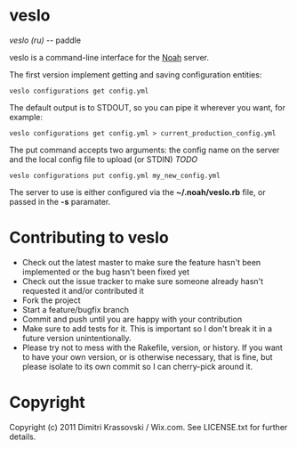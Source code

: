# veslo

_veslo (ru)_ -- paddle

veslo is a command-line interface for the [Noah](https://github.com/lusis/Noah) server.

The first version implement getting and saving configuration entities:

    veslo configurations get config.yml

The default output is to STDOUT, so you can pipe it wherever you want, for example:

    veslo configurations get config.yml > current_production_config.yml

The put command accepts two arguments: the config name on the server and the local config file to upload (or STDIN) _TODO_

    veslo configurations put config.yml my_new_config.yml

The server to use is either configured via the **~/.noah/veslo.rb** file, or passed in the **-s** paramater.

# Contributing to veslo
 
* Check out the latest master to make sure the feature hasn't been implemented or the bug hasn't been fixed yet
* Check out the issue tracker to make sure someone already hasn't requested it and/or contributed it
* Fork the project
* Start a feature/bugfix branch
* Commit and push until you are happy with your contribution
* Make sure to add tests for it. This is important so I don't break it in a future version unintentionally.
* Please try not to mess with the Rakefile, version, or history. If you want to have your own version, or is otherwise necessary, that is fine, but please isolate to its own commit so I can cherry-pick around it.

# Copyright

Copyright (c) 2011 Dimitri Krassovski / Wix.com. See LICENSE.txt for
further details.

